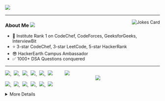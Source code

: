 <!-- ## Hey there, I'm Pulkit Malhotra <img src="https://github.com/sciencepal/sciencepal/blob/master/assets/Hi.gif" width="29px"> -->

<p align="left">
 <a href="https://git.io/typing-svg" target="_blank">
    <img src="https://readme-typing-svg.herokuapp.com?size=25&color=1A9AF7&lines=Hey+There!;My+self+Pulkit+Malhotra;Welcome+to+my+GitHub;I'm+a+android+developer;I'm+a+web+developer;I'm+a+competitive+programmer;I'm+a+game+developer;I'm+a+LeetCoder;I'm+a+Open+Source+Contributor;I'm+a+ML+engineer;I'm+a+front-end+developer;I'm+a+youtuber">
  </a>
</p>

---
<img align="right" src="https://readme-jokes.vercel.app/api?hideBorder&bgColor=black&theme=synthwave&qColor=orange&aColor=white" alt="Jokes Card" />

 


### About Me <img src="https://github.com/SP-XD/SP-XD/blob/main/images/message.gif?raw=true" width="30" />
- 🥇 Institute Rank 1 on CodeChef, CodeForces, GeeksforGeeks, InterviewBit
- ⭐ 3-star CodeChef, 3-star LeetCode, 5-star HackerRank
- 😎 HackerEarth Campus Ambassador
- ✅ 1000+ DSA Questions conquered

---

<a href="https://leetcode.com/pulkit161001" target="_blank">
 <img align="right" src='https://leetcard.jacoblin.cool/pulkit161001?hide=ranking&border=0&radius=21' width='310"'>
</a>
<a href="https://auth.geeksforgeeks.org/user/pulkit161001/profile" target="_blank">
 <img align="right" src='https://geeks-for-geeks-stats-api-napiyo.vercel.app/?userName=pulkit161001' width='210"'>
</a>

 
<p align="left">
  <a href="https://twitter.com/PulkitMalhotraa" target="_blank">
    <img height="35px" width="auto" src="https://user-images.githubusercontent.com/63710339/185727796-29c208f4-e6b3-403f-b7f6-94b7fa4a6b58.png">
  </a>
  &nbsp;
  <a href="https://www.linkedin.com/in/thepulkitmalhotra" target="_blank">
    <img height="35px" width="auto" src="https://user-images.githubusercontent.com/63710339/185727798-75572198-8764-4e7b-8a34-d772e51aa730.png">
  </a>
  &nbsp;
  <a href="https://pulkitmalhotra161001.github.io/" target="_blank">
    <img height="35px" width="auto" src="https://user-images.githubusercontent.com/63710339/185727804-31fef5f2-47f3-4830-86f8-ccbba7a1b59e.png">
  </a>
  &nbsp;
  <a href="https://dev.to/pulkitmalhotra" target="_blank">
    <img height="35px" width="auto" src="https://user-images.githubusercontent.com/63710339/205476941-8b101660-4bba-474a-b206-3c0d33ef7886.png">
  </a>
  &nbsp;
  <a href="https://medium.com/@Pulkit_Malhotra" target="_blank">
    <img height="35px" width="auto" src="https://user-images.githubusercontent.com/63710339/185727800-1ceedcbb-919b-4ac9-a460-97d7e9c3be03.png">
  </a>
  &nbsp;
  <a href="https://www.youtube.com/c/PulkitMalhotra" target="_blank">
    <img height="35px" width="auto" src="https://user-images.githubusercontent.com/63710339/185727803-f2147184-06c7-4a39-9a74-da47f3e2f880.png">
  </a>
  
  <br>
  <br>
 
  
  <a href="https://www.hackerrank.com/pulkit161001" target="_blank">
    <img  height="35px" width="auto" src="https://user-images.githubusercontent.com/63710339/185728321-5597e642-cc4e-4833-a499-6535d7f8cf41.png">
  </a>
  &nbsp;
  <a href="https://www.interviewbit.com/profile/pulkit161001" target="_blank">
    <img height="35px" width="auto" src="https://user-images.githubusercontent.com/63710339/185728585-448c0997-ad9c-4949-a47a-5c3f2ff0d1e3.png">
  </a>
  &nbsp;
  <a href="https://www.codechef.com/users/pulkit161001" target="_blank">
    <img height="35px" width="auto" src="https://user-images.githubusercontent.com/63710339/185728318-0b976716-4f78-4a0a-a377-1643cc18a57e.png">
  </a>
  &nbsp;
  <a href="https://codeforces.com/profile/pulkitmalhotra1610" target="_blank">
    <img height="35px" width="auto" src="https://user-images.githubusercontent.com/63710339/205476287-dee85e56-04b7-403c-8269-3455f052eb62.png">
  </a>
  &nbsp;
  <a href="https://leetcode.com/pulkit161001" target="_blank">
    <img height="35px" width="auto" src="https://user-images.githubusercontent.com/63710339/185728579-3f9af06c-0977-4d51-a81a-2ac828fc2d23.png">
  </a>
  &nbsp;
  <a href="https://auth.geeksforgeeks.org/user/pulkit161001/profile" target="_blank">
    <img height="35px" width="auto" src="https://user-images.githubusercontent.com/63710339/185728583-3b581a30-c79b-42b5-ac31-8f246fb7ba3a.png">
  </a>

</p>


<details>
<summary>More Details</summary>

<img src="https://github.com/PulkitMalhotra161001/PulkitMalhotra161001/blob/output/github-contribution-grid-snake.svg">

| ![Pulkit's GitHub stats](https://github-readme-stats-sigma-five.vercel.app/api?username=PulkitMalhotra161001&theme=github_dark&show_icons=true) | [![Top Langs](https://github-readme-stats-sigma-five.vercel.app/api/top-langs/?username=PulkitMalhotra161001&theme=github_dark&layout=compact)](https://github.com/PulkitMalhotra161001/github-readme-stats) |
|---|---|
 

<p align='center'>
  Do you like my open source projects? <a href='https://stars.github.com/nominate/'>Nominate me to Github Stars ⭐</a>
</p>

<p align='center'>
  <img src="https://github.com/SP-XD/SP-XD/blob/main/images/letterbox.gif?raw=true" width="25" /> How to reach me: <a href='mailto:pulkit161001@gmail.com'>pulkit161001@gmail.com</a>
</p>
 
 <p align='center'>
  <img src="https://komarev.com/ghpvc/?username=PulkitMalhotra161001">
 </p>
 
 </details>
